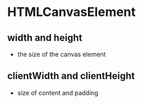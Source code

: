 # HTMLCanvasElement

## width and height

- the size of the canvas element

## clientWidth and clientHeight

- size of content and padding
